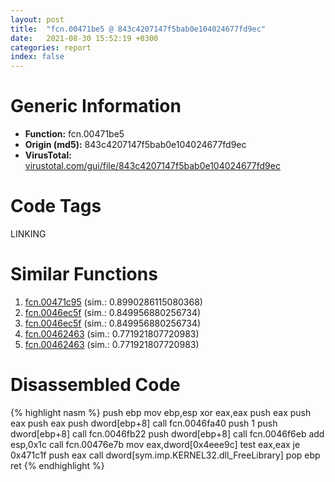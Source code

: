 ```yaml
---
layout: post
title:  "fcn.00471be5 @ 843c4207147f5bab0e104024677fd9ec"
date:   2021-08-30 15:52:19 +0300
categories: report
index: false
---
```


# Generic Information
- **Function:** fcn.00471be5
- **Origin (md5):** 843c4207147f5bab0e104024677fd9ec
- **VirusTotal:** [virustotal.com/gui/file/843c4207147f5bab0e104024677fd9ec][virustotal_ref]

# Code Tags
<span class="tag" id="LINKING">LINKING</span>


# Similar Functions

1. [fcn.00471c95][similar_1_ref] (sim.: 0.8990286115080368)
2. [fcn.0046ec5f][similar_2_ref] (sim.: 0.849956880256734)
3. [fcn.0046ec5f][similar_3_ref] (sim.: 0.849956880256734)
4. [fcn.00462463][similar_4_ref] (sim.: 0.771921807720983)
5. [fcn.00462463][similar_5_ref] (sim.: 0.771921807720983)


# Disassembled Code

{% highlight nasm %}
push ebp
mov ebp,esp
xor eax,eax
push eax
push eax
push eax
push dword[ebp+8]
call fcn.0046fa40
push 1
push dword[ebp+8]
call fcn.0046fb22
push dword[ebp+8]
call fcn.0046f6eb
add esp,0x1c
call fcn.00476e7b
mov eax,dword[0x4eee9c]
test eax,eax
je 0x471c1f
push eax
call dword[sym.imp.KERNEL32.dll_FreeLibrary]
pop ebp
ret 
{% endhighlight %}


[similar_1_ref]: /report/fcn.00471c95@ba63c5f75a2177720b184529dbf918cf
[similar_2_ref]: /report/fcn.0046ec5f@9b5524245506621a9773176393787e61
[similar_3_ref]: /report/fcn.0046ec5f@27ac6b5c7fa1ad11790cdc733c25a701
[similar_4_ref]: /report/fcn.00462463@ba5ec83721de3ca10b3c9583f3b2c6a1
[similar_5_ref]: /report/fcn.00462463@53687e619dcac7d709f306d061d8daeb
[virustotal_ref]: https://www.virustotal.com/gui/file/843c4207147f5bab0e104024677fd9ec